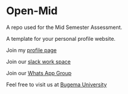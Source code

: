# Open-Mid
A repo used for the Mid Semester Assessment.

A template for your personal profile website.

Join my [profile page](https://solomonkwaje.netlify.app/)


Join our [slack work space](https://join.slack.com/t/slack-pyo5813/shared_invite/zt-yjxuv2u9-nh76BpOrSGEpbPsF8K7_pg) 

Join our [Whats App Group](https://chat.whatsapp.com/JNylJhAZ2sj0uT7mBqyqBC)

Feel free to visit us at [Bugema University](https://bugemauniv.ac.ug/)
